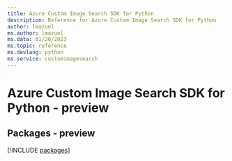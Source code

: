```yaml
---
title: Azure Custom Image Search SDK for Python
description: Reference for Azure Custom Image Search SDK for Python
author: lmazuel
ms.author: lmazuel
ms.data: 01/20/2023
ms.topic: reference
ms.devlang: python
ms.service: customimagesearch
---
```

# Azure Custom Image Search SDK for Python - preview
## Packages - preview
[!INCLUDE [packages](custom-image-search-index.md)]
